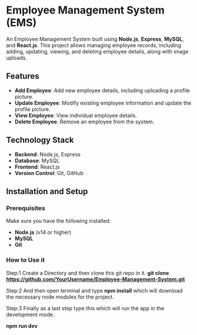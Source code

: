 # Employee Management System (EMS)

An Employee Management System built using **Node.js**, **Express**, **MySQL**, and **React.js**. This project allows managing employee records, including adding, updating, viewing, and deleting employee details, along with image uploads.

## Features

- **Add Employee**: Add new employee details, including uploading a profile picture.
- **Update Employee**: Modify existing employee information and update the profile picture.
- **View Employee**: View individual employee details.
- **Delete Employee**: Remove an employee from the system.

## Technology Stack

- **Backend**: Node.js, Express
- **Database**: MySQL
- **Frontend**: React.js
- **Version Control**: Git, GitHub

## Installation and Setup

### Prerequisites

Make sure you have the following installed:

- **Node.js** (v14 or higher)
- **MySQL**
- **Git**

### How to Use it

Step:1 Create a Directory and then clone this git repo in it.
**git clone https://github.com/YourUsername/Employee-Management-System.git**

Step:2 And then open terminal and type **npm install** which will download the necessary node modules for the project.

Step:3 Finally as a last step type this which will run the app in the development mode.

**npm run dev**

